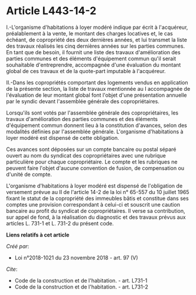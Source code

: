 # Article L443-14-2

I.-L'organisme d'habitations à loyer modéré indique par écrit à l'acquéreur, préalablement à la vente, le montant des charges
locatives et, le cas échéant, de copropriété des deux dernières années, et lui transmet la liste des travaux réalisés les
cinq dernières années sur les parties communes. En tant que de besoin, il fournit une liste des travaux d'amélioration des
parties communes et des éléments d'équipement commun qu'il serait souhaitable d'entreprendre, accompagnée d'une évaluation du
montant global de ces travaux et de la quote-part imputable à l'acquéreur. 

II.-Dans les copropriétés comportant des logements vendus en application de la présente section, la liste de travaux
mentionnée au I accompagnée de l'évaluation de leur montant global font l'objet d'une présentation annuelle par le syndic
devant l'assemblée générale des copropriétaires. 

Lorsqu'ils sont votés par l'assemblée générale des copropriétaires, les travaux d'amélioration des parties communes et des
éléments d'équipement commun donnent lieu à la constitution d'avances, selon des modalités définies par l'assemblée générale.
L'organisme d'habitations à loyer modéré est dispensé de cette obligation. 

Ces avances sont déposées sur un compte bancaire ou postal séparé ouvert au nom du syndicat des copropriétaires avec une
rubrique particulière pour chaque copropriétaire. Le compte et les rubriques ne peuvent faire l'objet d'aucune convention de
fusion, de compensation ou d'unité de compte. 

L'organisme d'habitations à loyer modéré est dispensé de l'obligation de versement prévue au II de l'article 14-2 de la loi
n° 65-557 du 10 juillet 1965 fixant le statut de la copropriété des immeubles bâtis et constitue dans ses comptes une
provision correspondant à celui-ci et souscrit une caution bancaire au profit du syndicat de copropriétaires. Il verse sa
contribution, sur appel de fond, à la réalisation du diagnostic et des travaux prévus aux articles L. 731-1 et L. 731-2 du
présent code.

**Liens relatifs à cet article**

_Créé par_:

  - Loi n°2018-1021 du 23 novembre 2018 - art. 97 (V)

_Cite_:

  - Code de la construction et de l'habitation. - art. L731-1
  - Code de la construction et de l'habitation. - art. L731-2
